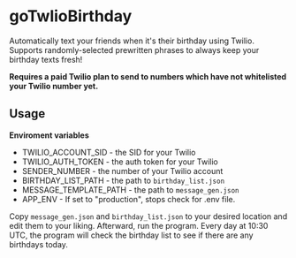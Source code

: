 # goTwlioBirthday

Automatically text your friends when it's their birthday using Twilio. Supports randomly-selected prewritten phrases to always keep your birthday texts fresh!

**Requires a paid Twilio plan to send to numbers which have not whitelisted your Twilio number yet.**

## Usage
**Enviroment variables**
* TWILIO_ACCOUNT_SID - the SID for your Twilio
* TWILIO_AUTH_TOKEN - the auth token for your Twilio
* SENDER_NUMBER - the number of your Twilio account
* BIRTHDAY_LIST_PATH - the path to `birthday_list.json`
* MESSAGE_TEMPLATE_PATH - the path to `message_gen.json`
* APP_ENV - If set to "production", stops check for .env file.

Copy `message_gen.json` and `birthday_list.json` to your desired location and edit them to your liking. Afterward, run the program. Every day at 10:30 UTC, the program will check the birthday list to see if there are any birthdays today.